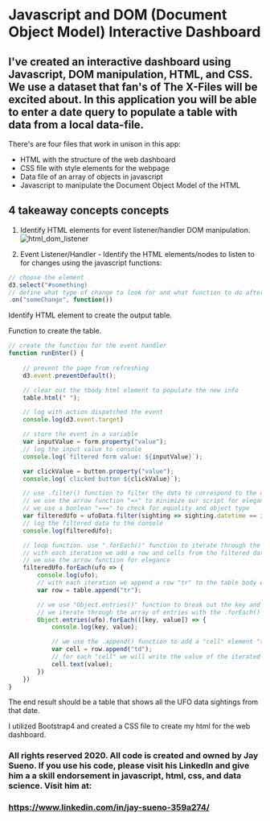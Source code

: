 # Javascript and DOM (Document Object Model) Interactive Dashboard

## I've created an interactive dashboard using Javascript, DOM manipulation, HTML, and CSS. We use a dataset that fan's of The X-Files will be excited about. In this application you will be able to enter a date query to populate a table with data from a local data-file.

There's are four files that work in unison in this app: 
* HTML with the structure of the web dashboard
* CSS file with style elements for the webpage
* Data file of an array of objects in javascript
* Javascript to manipulate the Document Object Model of the HTML

## 4 takeaway concepts concepts 

1. Identify HTML elements for event listener/handler DOM manipulation.
![html_dom_listener](UF-level-1/static/images/html-screenshot.jpg)

2. Event Listener/Handler - Identify the HTML elements/nodes to listen to for changes using the javascript functions:
```javascript
// choose the element 
d3.select("#something)
// define what type of change to look for and what function to do after
.on("someChange", function())
``` 

Identify HTML element to create the output table.

Function to create the table.
```javascript
// create the function for the event handler
function runEnter() {
    
    // prevent the page from refreshing
    d3.event.preventDefault();

    // clear out the tbody html element to populate the new info
    table.html(" ");

    // log with action dispatched the event
    console.log(d3.event.target)

    // store the event in a variable
    var inputValue = form.property("value");
    // log the input value to console
    console.log(`filtered form value: ${inputValue}`);

    var clickValue = button.property("value");
    console.log(`clicked button ${clickValue}`);

    // use .filter() function to filter the data to correspond to the date selected
    // we use the arrow function "=>" to minimize our script for elegance 
    // we use a boolean "===" to check for equality and object type
    var filteredUfo = ufoData.filter(sighting => sighting.datetime == inputValue);
    // log the filtered data to the console
    console.log(filteredUfo);

    // loop function. use ".forEach()" function to iterate through the array of objects
    // with each iteration we add a row and cells from the filtered data
    // we use the arrow function for elegance 
    filteredUfo.forEach(ufo => {
        console.log(ufo);
        // with each iteration we append a row "tr" to the table body element/node and store it as a variable "row"
        var row = table.append("tr");

        // we use "Object.entries()" function to break out the key and value of each entry in the object
        // we iterate through the array of entries with the .forEach() function to populate the HTML table with our script
        Object.entries(ufo).forEach(([key, value]) => {
            console.log(key, value);

            // we use the .append() function to add a "cell" element "td" to the row
            var cell = row.append("td");
            // for each "cell" we will write the value of the iterated object "value"
            cell.text(value);
        })
    })
}
```

The end result should be a table that shows all the UFO data sightings from that date. 

I utilized Bootstrap4 and created a CSS file to create my html for the web dashboard.

### All rights reserved 2020. All code is created and owned by Jay Sueno. If you use his code, please visit his LinkedIn and give him a a skill endorsement in javascript, html, css, and data science. Visit him at:

### https://www.linkedin.com/in/jay-sueno-359a274/
